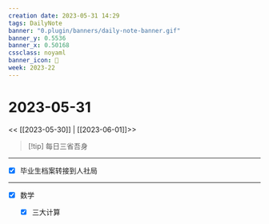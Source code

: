 ```yaml
---
creation date: 2023-05-31 14:29
tags: DailyNote
banner: "0.plugin/banners/daily-note-banner.gif"
banner_y: 0.5536
banner_x: 0.50168
cssclass: noyaml
banner_icon: 💌
week: 2023-22
---
```


# 2023-05-31

<< [[2023-05-30]] | [[2023-06-01]]>>


> [!tip] 每日三省吾身
> 


---

- [x] 毕业生档案转接到人社局

---

- [x] 数学
	- [x] 三大计算

